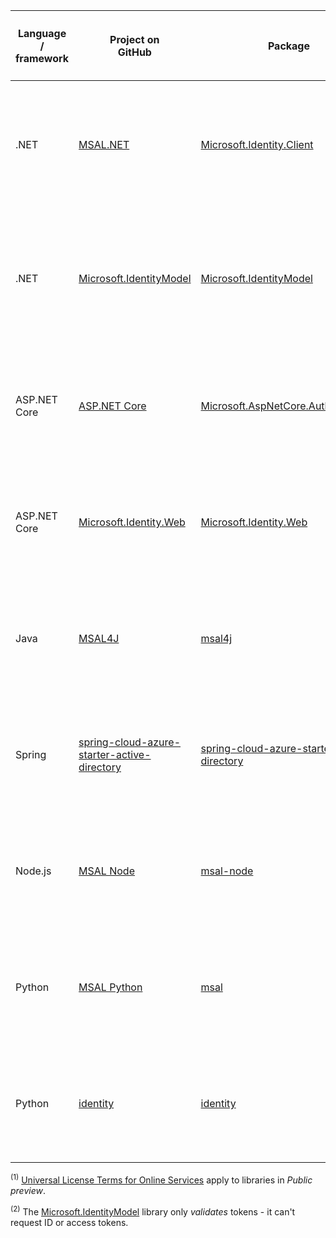 | Language / framework | Project on<br/>GitHub                                                                                           | Package                                                                                                    | Getting<br/>started                                                                                | Sign in users                                                        | Access web APIs                                                                | Generally available (GA) *or*<br/>Public preview<sup>1</sup> |
|----------------------|-----------------------------------------------------------------------------------------------------------------|------------------------------------------------------------------------------------------------------------|:--------------------------------------------------------------------------------------------------:|:--------------------------------------------------------------------:|:------------------------------------------------------------------------------:|:------------------------------------------------------------:|
| .NET                 | [MSAL.NET](https://github.com/AzureAD/microsoft-authentication-library-for-dotnet)                              | [Microsoft.Identity.Client](https://www.nuget.org/packages/Microsoft.Identity.Client)                      | —                                                                                                  | ![Library cannot request ID tokens for user sign-in.][n]             | ![Library can request access tokens for protected web APIs.][y]                | GA                                                           |
| .NET                 | [Microsoft.IdentityModel](https://github.com/AzureAD/azure-activedirectory-identitymodel-extensions-for-dotnet) | [Microsoft.IdentityModel](https://www.nuget.org/packages?q=Microsoft.IdentityModel)                        | —                                                                                                  | ![Library cannot request ID tokens for user sign-in.][n]<sup>2</sup> | ![Library cannot request access tokens for protected web APIs.][n]<sup>2</sup> | GA                                                           |
| ASP.NET Core         | [ASP.NET Core](https://github.com/dotnet/aspnetcore)                                                                      | [Microsoft.AspNetCore.Authentication](https://www.nuget.org/packages/Microsoft.AspNetCore.Authentication/) | [Quickstart](../../quickstart-web-app-aspnet-core-sign-in.md) | ![Library can request ID tokens for user sign-in.][y]                | ![Library cannot request access tokens for protected web APIs.][n]             | GA                                                           |
| ASP.NET Core         | [Microsoft.Identity.Web](https://github.com/AzureAD/microsoft-identity-web)                                     | [Microsoft.Identity.Web](https://www.nuget.org/packages/Microsoft.Identity.Web)                            | [Quickstart](../../quickstart-web-app-aspnet-core-sign-in.md) | ![Library can request ID tokens for user sign-in.][y]                | ![Library can request access tokens for protected web APIs.][y]                | GA                                                           |
| Java                 | [MSAL4J](https://github.com/AzureAD/microsoft-authentication-library-for-java)                                  | [msal4j](https://search.maven.org/artifact/com.microsoft.azure/msal4j)                                     | [Quickstart](../../quickstart-web-app-java-sign-in.md)                    | ![Library can request ID tokens for user sign-in.][y]                | ![Library can request access tokens for protected web APIs.][y]                | GA                                                           |
| Spring | [spring-cloud-azure-starter-active-directory](https://github.com/Azure/azure-sdk-for-java/tree/spring-cloud-azure-autoconfigure_4.3.0/sdk/spring/spring-cloud-azure-starter-active-directory) | [spring-cloud-azure-starter-active-directory](https://search.maven.org/artifact/com.azure.spring/spring-cloud-azure-starter-active-directory) |  [Tutorial](/azure/developer/java/spring-framework/configure-spring-boot-starter-java-app-with-azure-active-directory) | ![Library can request ID tokens for user sign-in.][y] | ![Library can request access tokens for protected web APIs.][y] | GA  |
| Node.js              | [MSAL Node](https://github.com/AzureAD/microsoft-authentication-library-for-js/tree/dev/lib/msal-node)          | [msal-node](https://www.npmjs.com/package/@azure/msal-node)                                                | [Quickstart](../../quickstart-web-app-nodejs-msal-sign-in.md)             | ![Library can request ID tokens for user sign-in.][y]                | ![Library can request access tokens for protected web APIs.][y]                | GA                                                              |
| Python               | [MSAL Python](https://github.com/AzureAD/microsoft-authentication-library-for-python)                           | [msal](https://pypi.org/project/msal)                                                                      |                   | ![Library can request ID tokens for user sign-in.][y]                | ![Library can request access tokens for protected web APIs.][y]                | GA                                                           |
| Python               | [identity](https://github.com/rayluo/identity)                           | [identity](https://pypi.org/project/identity/)                                                                      | [Quickstart](../../quickstart-web-app-python-sign-in.md)                  | ![Library can request ID tokens for user sign-in.][y]                | ![Library can request access tokens for protected web APIs.][y]                | --                                                           |
<!--
| Java | [ScribeJava](https://github.com/scribejava/scribejava) | [ScribeJava 3.2.0](https://github.com/scribejava/scribejava/releases/tag/scribejava-3.2.0) | ![X indicating no.][n] | ![X indicating no.][n] | ![Green check mark.][y] | -- |
| Java | [Gluu oxAuth](https://github.com/GluuFederation/oxAuth) | [oxAuth 3.0.2](https://github.com/GluuFederation/oxAuth/releases/tag/3.0.2) | ![X indicating no.][n] | ![Green check mark.][y] | ![Green check mark.][y] | -- |
| Node.js | [openid-client](https://github.com/panva/node-openid-client/) | [openid-client 2.4.5](https://github.com/panva/node-openid-client/releases/tag/v2.4.5) | ![X indicating no.][n] | ![Green check mark.][y] | ![Green check mark.][y] | -- |
| PHP | [PHP League oauth2-client](https://github.com/thephpleague/oauth2-client) | [oauth2-client 1.4.2](https://github.com/thephpleague/oauth2-client/releases/tag/1.4.2) | ![X indicating no.][n] | ![X indicating no.][n] | ![Green check mark.][y] | -- |
| Ruby | [OmniAuth](https://github.com/omniauth/omniauth) | [omniauth 1.3.1](https://github.com/omniauth/omniauth/releases/tag/v1.3.1)<br/>[omniauth-oauth2 1.4.0](https://github.com/intridea/omniauth-oauth2) | ![X indicating no.][n] | ![X indicating no.][n] | ![Green check mark.][y] | -- |
-->

<sup>(1)</sup> [Universal License Terms for Online Services][preview-tos] apply to libraries in *Public preview*.

<sup>(2)</sup> The [Microsoft.IdentityModel](https://github.com/AzureAD/azure-activedirectory-identitymodel-extensions-for-dotnet) library only _validates_ tokens - it can't request ID or access tokens.

<!--Image references-->

[y]: ../../../develop/media/common/yes.png
[n]: ../../../develop/media/common/no.png

<!--Reference-style links -->

[preview-tos]: https://www.microsoft.com/licensing/terms/product/ForOnlineServices/all
